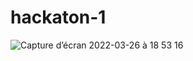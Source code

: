 # hackaton-1
![Capture d’écran 2022-03-26 à 18 53 16](https://user-images.githubusercontent.com/79283100/160247299-7a67f25a-7858-4fbe-b95b-5289ba3154b4.png)
